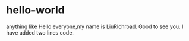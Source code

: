 # hello-world
anything like
Hello everyone,my name is LiuRIchroad.
Good to see you.
I have added two lines code.
